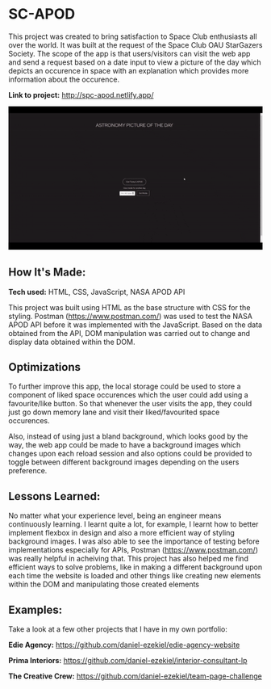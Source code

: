 # SC-APOD
This project was created to bring satisfaction to Space Club enthusiasts all over the world. It was built at the request of the Space Club OAU StarGazers Society. The scope of the app is that users/visitors can visit the web app and send a request based on a date input to view a picture of the day which depicts an occurence in space with an explanation which provides more information about the occurence.

**Link to project:** http://spc-apod.netlify.app/

![alt tag](https://github.com/Daniel-Ezekiel/Daniel-Ezekiel/raw/main/images/gif1.gif)

## How It's Made:

**Tech used:** HTML, CSS, JavaScript, NASA APOD API

This project was built using HTML as the base structure with CSS for the styling. Postman (https://www.postman.com/) was used to test the NASA APOD API before it was implemented with the JavaScript. Based on the data obtained from the API, DOM manipulation was carried out to change and display data obtained within the DOM.

## Optimizations

To further improve this app, the local storage could be used to store a component of liked space occurences which the user could add using a favourite/like button. So that whenever the user visits the app, they could just go down memory lane and visit their liked/favourited space occurences.

Also, instead of using just a bland background, which looks good by the way, the web app could be made to have a background images which changes upon each reload session and also options could be provided to toggle between different background images depending on the users preference. 

## Lessons Learned:

No matter what your experience level, being an engineer means continuously learning. I learnt quite a lot, for example, I learnt how to better implement flexbox in design and also a more efficient way of styling background images.
I was also able to see the importance of testing before implementations especially for APIs, Postman (https://www.postman.com/) was really helpful in acheiving that.
This project has also helped me find efficient ways to solve problems, like in making a different background upon each time the website is loaded and other things like creating new elements within the DOM and manipulating those created elements

## Examples:
Take a look at a few other projects that I have in my own portfolio:

**Edie Agency:** https://github.com/daniel-ezekiel/edie-agency-website

**Prima Interiors:** https://github.com/daniel-ezekiel/interior-consultant-lp

**The Creative Crew:** https://github.com/daniel-ezekiel/team-page-challenge



